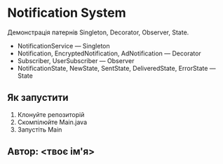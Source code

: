 # Notification System

Демонстрація патернів Singleton, Decorator, Observer, State.

- NotificationService — Singleton
- Notification, EncryptedNotification, AdNotification — Decorator
- Subscriber, UserSubscriber — Observer
- NotificationState, NewState, SentState, DeliveredState, ErrorState — State

## Як запустити
1. Клонуйте репозиторій
2. Скомпілюйте Main.java
3. Запустіть Main

## Автор: <твоє ім'я>
